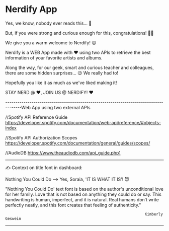 # Nerdify App

Yes, we know, nobody ever reads this... 🥱


But, if you were strong and curious enough for this, congratulations! 🎉🥳

We give you a warm welcome to Nerdify! 😊

Nerdify is a WEB App made with ❤️ using two APIs to retrieve the best information of your favorite artists and albums.

Along the way, for our geek, smart and curious teacher and colleagues, there are some hidden surprises... 😉 We really had to!

Hopefully you like it as much as we've liked making it! 

STAY NERD @ ❤️, JOIN US @ NERDIFY! ❤️

--------------------------------------------------------------------------------------Web App using two external APIs

//Spotify API Reference Guide 
https://developer.spotify.com/documentation/web-api/reference/#objects-index

//Spotify API Authorization Scopes
https://developer.spotify.com/documentation/general/guides/scopes/

//AudioDB
https://www.theaudiodb.com/api_guide.php1

--------------------------------------------------------------------------------------
✍️ Context on title font in dashboard:

Nothing You Could Do --> Yes, Soraia, 'IT IS WHAT IT IS'! 😈

"Nothing You Could Do' text font is based on the author's unconditional love for her family. Love that is not based on anything they could do or say. This handwriting is human, imperfect, and it is natural. Real humans don’t write perfectly neatly, and this font creates that feeling of authenticity."
                                                                  
                                                                  Kimberly Geswein
--------------------------------------------------------------------------------------
